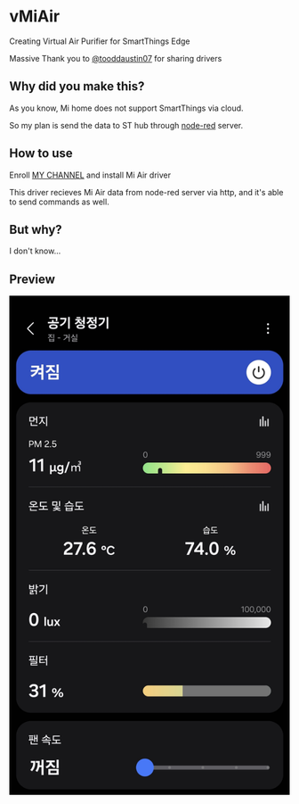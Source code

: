 # vMiAir
Creating Virtual Air Purifier for SmartThings Edge

Massive Thank you to [@tooddaustin07](https://github.com/toddaustin07) for sharing drivers

## Why did you make this?
As you know, Mi home does not support SmartThings via cloud. 

So my plan is send the data to ST hub through [node-red](https://github.com/stason325/node-red-contrib-miio-localdevices) server.

## How to use

Enroll [MY CHANNEL](https://bestow-regional.api.smartthings.com/invite/OzMgQBYw48l9) and install Mi Air driver

This driver recieves Mi Air data from node-red server via http, and it's able to send commands as well.

## But why?
I don't know...

## Preview
![?](https://github.com/jjyn0215/vMiAir/blob/main/Screenshot_20240906_030806_SmartThings.jpg)
